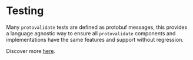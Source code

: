 # Testing

Many `protovalidate` tests are defined as protobuf messages, this provides a
language agnostic way to ensure all `protovalidate` components and 
implementations have the same features and support without regression.

Discover more [here](../../tools/protovalidate-conformance).
